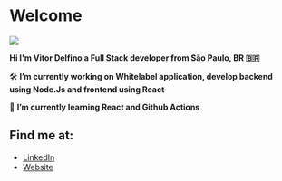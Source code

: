 # Welcome

![](https://i.imgur.com/TaTyAuY.png)

**Hi I'm Vitor Delfino a Full Stack developer from São Paulo, BR 🇧🇷**

🛠️ **I’m currently working on Whitelabel application, develop backend using Node.Js and frontend using React**

📖 **I’m currently learning React and Github Actions**

## Find me at:

- [LinkedIn](https://www.linkedin.com/in/vitor-delfino)
- [Website](https://vitordelfino.dev)
